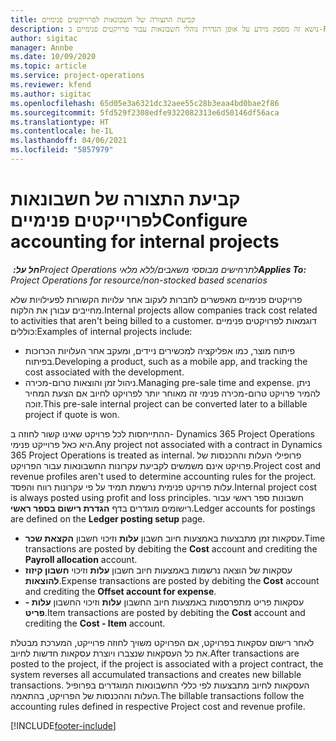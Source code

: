 ```yaml
---
title: קביעת התצורה של חשבונאות לפרוייקטים פנימיים
description: נושא זה מספק מידע על אופן הגדרת נוהלי חשבונאות עבור פרויקטים פנימיים ב-Project Operations.
author: sigitac
manager: Annbe
ms.date: 10/09/2020
ms.topic: article
ms.service: project-operations
ms.reviewer: kfend
ms.author: sigitac
ms.openlocfilehash: 65d05e3a6321dc32aee55c28b3eaa4bd0bae2f86
ms.sourcegitcommit: 5fd529f2308edfe9322082313e6d50146df56aca
ms.translationtype: HT
ms.contentlocale: he-IL
ms.lasthandoff: 04/06/2021
ms.locfileid: "5857979"
---
```

# <a name="configure-accounting-for-internal-projects"></a><span data-ttu-id="0f0bd-103">קביעת התצורה של חשבונאות לפרוייקטים פנימיים</span><span class="sxs-lookup"><span data-stu-id="0f0bd-103">Configure accounting for internal projects</span></span>

<span data-ttu-id="0f0bd-104">_**חל על:** ‏Project Operations לתרחישים מבוססי משאבים/ללא מלאי_</span><span class="sxs-lookup"><span data-stu-id="0f0bd-104">_**Applies To:** Project Operations for resource/non-stocked based scenarios_</span></span>

<span data-ttu-id="0f0bd-105">פרויקטים פנימיים מאפשרים לחברות לעקוב אחר עלויות הקשורות לפעילויות שלא מחייבים עבורן את הלקוח.</span><span class="sxs-lookup"><span data-stu-id="0f0bd-105">Internal projects allow companies track cost related to activities that aren't being billed to a customer.</span></span> <span data-ttu-id="0f0bd-106">דוגמאות לפרויקטים פנימיים כוללים:</span><span class="sxs-lookup"><span data-stu-id="0f0bd-106">Examples of internal projects include:</span></span>

- <span data-ttu-id="0f0bd-107">פיתוח מוצר, כמו אפליקציה למכשירים ניידים, ומעקב אחר העלויות הכרוכות בפיתוח.</span><span class="sxs-lookup"><span data-stu-id="0f0bd-107">Developing a product, such as a mobile app, and tracking the cost associated with the development.</span></span>
- <span data-ttu-id="0f0bd-108">ניהול זמן והוצאות טרום-מכירה.</span><span class="sxs-lookup"><span data-stu-id="0f0bd-108">Managing pre-sale time and expense.</span></span> <span data-ttu-id="0f0bd-109">ניתן להמיר פרויקט טרום-מכירה פנימי זה מאוחר יותר לפרויקט לחיוב אם הצעת המחיר זוכה.</span><span class="sxs-lookup"><span data-stu-id="0f0bd-109">This pre-sale internal project can be converted later to a billable project if quote is won.</span></span>

<span data-ttu-id="0f0bd-110">ההתייחסות לכל פרויקט שאינו קשור לחוזה ב- Dynamics 365 Project Operations היא כאל פרוייקט פנימי.</span><span class="sxs-lookup"><span data-stu-id="0f0bd-110">Any project not associated with a contract in Dynamics 365 Project Operations is treated as internal.</span></span> <span data-ttu-id="0f0bd-111">פרופילי העלות וההכנסות של פרויקט אינם משמשים לקביעת עקרונות החשבונאות עבור הפרויקט.</span><span class="sxs-lookup"><span data-stu-id="0f0bd-111">Project cost and revenue profiles aren't used to determine accounting rules for the project.</span></span> <span data-ttu-id="0f0bd-112">עלות פרויקט פנימית נרשמת תמיד על פי עקרונות רווח והפסד.</span><span class="sxs-lookup"><span data-stu-id="0f0bd-112">Internal project cost is always posted using profit and loss principles.</span></span> <span data-ttu-id="0f0bd-113">חשבונות ספר ראשי עבור רישומים מוגדרים בדף **הגדרת רישום בספר ראשי**.</span><span class="sxs-lookup"><span data-stu-id="0f0bd-113">Ledger accounts for postings are defined on the **Ledger posting setup** page.</span></span>

- <span data-ttu-id="0f0bd-114">עסקאות זמן מתבצעות באמצעות חיוב חשבון **עלות** וזיכוי חשבון **הקצאת שכר**.</span><span class="sxs-lookup"><span data-stu-id="0f0bd-114">Time transactions are posted by debiting the **Cost** account and crediting the **Payroll allocation** account.</span></span>
- <span data-ttu-id="0f0bd-115">עסקאות של הוצאה נרשמות באמצעות חיוב חשבון **עלות** וזיכוי **חשבון קיזוז להוצאות**.</span><span class="sxs-lookup"><span data-stu-id="0f0bd-115">Expense transactions are posted by debiting the **Cost** account and crediting the **Offset account for expense**.</span></span>
- <span data-ttu-id="0f0bd-116">עסקאות פריט מתפרסמות באמצעות חיוב החשבון **עלות** וזיכוי החשבון **עלות - פריט**.</span><span class="sxs-lookup"><span data-stu-id="0f0bd-116">Item transactions are posted by debiting the **Cost** account and crediting the **Cost - Item** account.</span></span>

<span data-ttu-id="0f0bd-117">לאחר רישום עסקאות בפרויקט, אם הפרויקט משויך לחוזה פרוייקט, המערכת מבטלת את כל העסקאות שנצברו ויוצרת עסקאות חדשות לחיוב.</span><span class="sxs-lookup"><span data-stu-id="0f0bd-117">After transactions are posted to the project, if the project is associated with a project contract, the system reverses all accumulated transactions and creates new billable transactions.</span></span> <span data-ttu-id="0f0bd-118">העסקאות לחיוב מתבצעות לפי כללי החשבונאות המוגדרים בפרופיל העלות וההכנסות של הפרויקט, בהתאמה.</span><span class="sxs-lookup"><span data-stu-id="0f0bd-118">The billable transactions follow the accounting rules defined in respective Project cost and revenue profile.</span></span>




[!INCLUDE[footer-include](../includes/footer-banner.md)]
